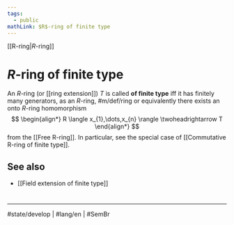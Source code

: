 ```yaml
---
tags:
  - public
mathLink: $R$-ring of finite type
---
```

[[R-ring|$R$-ring]]
# $R$-ring of finite type

An $R$-ring (or [[ring extension]]) $T$ is called **of finite type** iff it has finitely many generators, as an $R$-ring, #m/def/ring
or equivalently there exists an onto $R$-ring homomorphism
$$
\begin{align*}
R \langle x_{1},\dots,x_{n} \rangle \twoheadrightarrow T
\end{align*}
$$
from the [[Free R-ring]].
In particular, see the special case of [[Commutative R-ring of finite type]].

## See also

- [[Field extension of finite type]]

#
---
#state/develop | #lang/en | #SemBr
